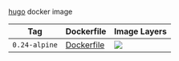 [hugo](https://gohugo.io/) docker image

Tag | Dockerfile | Image Layers
----|------------|-------------
`0.24-alpine` | [Dockerfile](https://github.com/helphi/Dockerfile-hugo/blob/master/0.24-alpine/Dockerfile) | [![](https://images.microbadger.com/badges/image/helphi/hugo:0.24-alpine.svg)](https://microbadger.com/images/helphi/hugo:0.24-alpine "Get your own image badge on microbadger.com")
